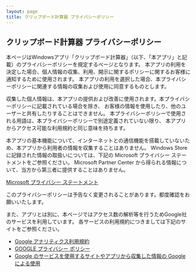 ```yaml
---
layout: page
title: クリップボード計算器 プライバシーポリシー
---
```


## クリップボード計算器 プライバシーポリシー
本ページはWindowsアプリ「クリップボード計算器」（以下、「本アプリ」と記載）のプライバシーポリシーを規定するページとなります。
本アプリの利用を決定した場合、個人情報の収集、利用、開示に関するポリシーに関するお客様に通知するために使用されます。
本アプリの利用を選択した場合、本プライバシーポリシーに関連する情報の収集および使用に同意するものとします。

収集した個人情報は、本アプリの提供および改善に使用されます。本プライバシーポリシーに記載されている場合を除き、
お客様の情報を使用したり、他のユーザーと共有したりすることはできません。
本プライバシーポリシーで使用される用語は、本プライバシーポリシーで別途定義されていない限り、
本アプリからアクセス可能な利用規約と同じ意味を持ちます。

本アプリの基本機能について、インターネットとの通信機能を搭載していないため、本アプリから利用者の情報を収集することはありません。
Windows Store に記録された情報の取扱いについては、下記の Microsoft プライバシー ステートメントをご参照ください。
Microsoft Partner Center から得られる情報について、当方から第三者に提供することはありません。

[Microsoft プライバシー ステートメント](https://privacy.microsoft.com/ja-jp/privacystatement)

このプライバシーポリシーは予告なく変更されることがあります。都度確認をお願いいたします。

また、アプリとは別に、本ページではアクセス数の解析等を行うためGoogle社のサービスを利用しています。
各サービスの利用規約につきましては下記のサイトをご参照ください。

- [Google アナリティクス利用規約](https://marketingplatform.google.com/about/analytics/terms/jp/)
- [GOOGLE プライバシー ポリシー](https://policies.google.com/privacy?hl=ja)
- [Google のサービスを使用するサイトやアプリから収集した情報の Google による使用](https://policies.google.com/technologies/partner-sites?hl=ja)
